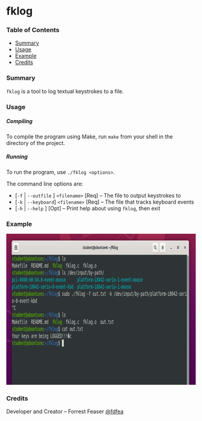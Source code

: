 # **fklog**

### **Table of Contents**

* [Summary](#summary)
* [Usage](#usage)
* [Example](#example)
* [Credits](#credits)

### **Summary**

`fklog` is a tool to log textual keystrokes to a file. 

### **Usage**

##### **Compiling**

To compile the program using Make, run `make` from your shell in the directory of the project. 

##### **Running**

To run the program, use `./fklog <options>`. 

The command line options are: 
* [`-f` | `--outfile` ] `<filename>` [Req] – The file to output keystrokes to
* [`-k` | `--keyboard`] `<filename>` [Req] – The file that tracks keyboard events
* [`-h` | `--help`    ]              [Opt] – Print help about using `fklog`, then exit

### **Example**

<img src="images/fklog-example.PNG" height="400">

### **Credits**

Developer and Creator – Forrest Feaser [@fdfea](https://github.com/fdfea)

